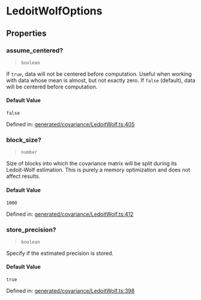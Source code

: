 # LedoitWolfOptions

## Properties

### assume\_centered?

> `boolean`

If `true`, data will not be centered before computation. Useful when working with data whose mean is almost, but not exactly zero. If `false` (default), data will be centered before computation.

#### Default Value

`false`

Defined in:  [generated/covariance/LedoitWolf.ts:405](https://github.com/transitive-bullshit/scikit-learn-ts/blob/92ab806/packages/sklearn/src/generated/covariance/LedoitWolf.ts#L405)

### block\_size?

> `number`

Size of blocks into which the covariance matrix will be split during its Ledoit-Wolf estimation. This is purely a memory optimization and does not affect results.

#### Default Value

`1000`

Defined in:  [generated/covariance/LedoitWolf.ts:412](https://github.com/transitive-bullshit/scikit-learn-ts/blob/92ab806/packages/sklearn/src/generated/covariance/LedoitWolf.ts#L412)

### store\_precision?

> `boolean`

Specify if the estimated precision is stored.

#### Default Value

`true`

Defined in:  [generated/covariance/LedoitWolf.ts:398](https://github.com/transitive-bullshit/scikit-learn-ts/blob/92ab806/packages/sklearn/src/generated/covariance/LedoitWolf.ts#L398)
